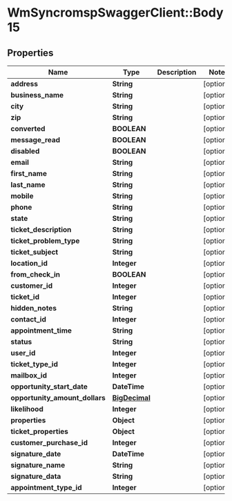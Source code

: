 # WmSyncromspSwaggerClient::Body15

## Properties
Name | Type | Description | Notes
------------ | ------------- | ------------- | -------------
**address** | **String** |  | [optional] 
**business_name** | **String** |  | [optional] 
**city** | **String** |  | [optional] 
**zip** | **String** |  | [optional] 
**converted** | **BOOLEAN** |  | [optional] 
**message_read** | **BOOLEAN** |  | [optional] 
**disabled** | **BOOLEAN** |  | [optional] 
**email** | **String** |  | [optional] 
**first_name** | **String** |  | [optional] 
**last_name** | **String** |  | [optional] 
**mobile** | **String** |  | [optional] 
**phone** | **String** |  | [optional] 
**state** | **String** |  | [optional] 
**ticket_description** | **String** |  | [optional] 
**ticket_problem_type** | **String** |  | [optional] 
**ticket_subject** | **String** |  | [optional] 
**location_id** | **Integer** |  | [optional] 
**from_check_in** | **BOOLEAN** |  | [optional] 
**customer_id** | **Integer** |  | [optional] 
**ticket_id** | **Integer** |  | [optional] 
**hidden_notes** | **String** |  | [optional] 
**contact_id** | **Integer** |  | [optional] 
**appointment_time** | **String** |  | [optional] 
**status** | **String** |  | [optional] 
**user_id** | **Integer** |  | [optional] 
**ticket_type_id** | **Integer** |  | [optional] 
**mailbox_id** | **Integer** |  | [optional] 
**opportunity_start_date** | **DateTime** |  | [optional] 
**opportunity_amount_dollars** | [**BigDecimal**](BigDecimal.md) |  | [optional] 
**likelihood** | **Integer** |  | [optional] 
**properties** | **Object** |  | [optional] 
**ticket_properties** | **Object** |  | [optional] 
**customer_purchase_id** | **Integer** |  | [optional] 
**signature_date** | **DateTime** |  | [optional] 
**signature_name** | **String** |  | [optional] 
**signature_data** | **String** |  | [optional] 
**appointment_type_id** | **Integer** |  | [optional] 

